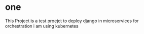 # one
This Project is a test proejct to deploy django in microservices
for orchestration i am using kubernetes
